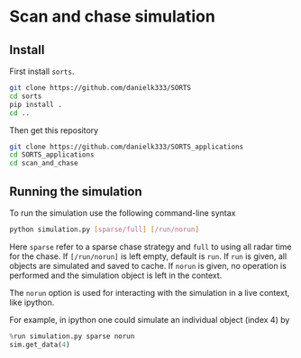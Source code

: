 # Scan and chase simulation

## Install

First install `sorts`.

```bash
git clone https://github.com/danielk333/SORTS
cd sorts
pip install .
cd ..
```

Then get this repository

```bash
git clone https://github.com/danielk333/SORTS_applications
cd SORTS_applications
cd scan_and_chase
```

## Running the simulation

To run the simulation use the following command-line syntax

```bash
python simulation.py [sparse/full] [/run/norun]
```

Here `sparse` refer to a sparse chase strategy and `full` to using all radar time for the chase.
If `[/run/norun]` is left empty, default is `run`. If `run` is given, all objects are simulated and saved to cache.
If `norun` is given, no operation is performed and the simulation object is left in the context.

The `norun` option is used for interacting with the simulation in a live context, like ipython.

For example, in ipython one could simulate an individual object (index 4) by
```python
%run simulation.py sparse norun
sim.get_data(4)
```